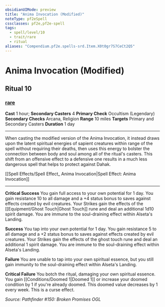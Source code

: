 ```yaml
---
obsidianUIMode: preview
title: "Anima Invocation (Modified)"
noteType: pf2eSpell
cssclasses: pf2e,pf2e-spell
tags:
  - spell/level/10
  - trait/rare
  - ritual
aliases: "Compendium.pf2e.spells-srd.Item.X0t0gr7S7CeCt2Q5" 
---
```

# Anima Invocation (Modified)   
## Ritual 10
### [rare](rare "Rare Rarity Trait")

**Cast** 1 hour; **Secondary Casters** 4
**Primary Check** Occultism (Legendary)
**Secondary Checks** Arcana, Religion
**Range** 10 miles
**Targets** Primary and Secondary Casters
**Duration** 1 day
* * * 
When casting the modified version of the Anima Invocation, it instead draws upon the latent spiritual energies of sapient creatures within range of the spell without requiring their deaths, then uses this energy to bolster the connection between body and soul among all of the ritual's casters. This shift from an offensive effect to a defensive one results in a much less dangerous spell that helps to protect against Dahak.

[[Spell Effects/Spell Effect_ Anima Invocation|Spell Effect: Anima Invocation]]

* * *

**Critical Success** You gain full access to your own potential for 1 day. You gain resistance 10 to all damage and a +4 status bonus to saves against effects created by evil creatures. Your Strikes gain the effects of the [[Equipment/Ghost Touch|Ghost Touch]] rune and deal an additional 1d10 spirit damage. You are immune to the soul-draining effect within Alseta's Landing.

**Success** You tap into your own potential for 1 day. You gain resistance 5 to all damage and a +2 status bonus to saves against effects created by evil creatures. Your Strikes gain the effects of the ghost touch rune and deal an additional 1 spirit damage. You are immune to the soul-draining effect within Alseta's Landing.

**Failure** You are unable to tap into your own spiritual essence, but you still gain immunity to the soul-draining effect within Alseta's Landing.

**Critical Failure** You botch the ritual, damaging your own spiritual essence. You gain [[Conditions/Doomed 1|Doomed 1]] or increase your doomed condition by 1 if you're already doomed. This doomed value decreases by 1 every week. This is a curse effect.

*Source: Pathfinder #150: Broken Promises*
*OGL*